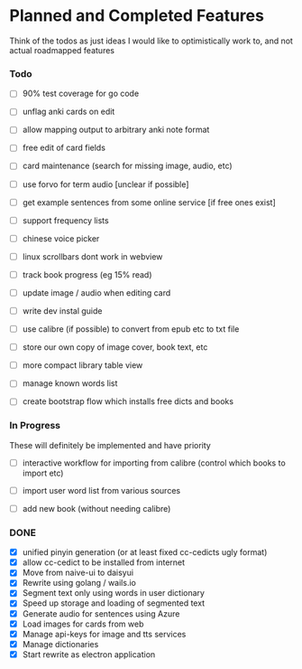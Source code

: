 # Planned and Completed Features

Think of the todos as just ideas I would like to optimistically work to, and not actual roadmapped features

### Todo
- [ ] 90% test coverage for go code
- [ ] unflag anki cards on edit
- [ ] allow mapping output to arbitrary anki note format
- [ ] free edit of card fields
- [ ] card maintenance (search for missing image, audio, etc)
- [ ] use forvo for term audio [unclear if possible]
- [ ] get example sentences from some online service [if free ones exist] 
- [ ] support frequency lists
- [ ] chinese voice picker
- [ ] linux scrollbars dont work in webview
- [ ] track book progress (eg 15% read)
- [ ] update image / audio when editing card
- [ ] write dev instal guide 
- [ ] use calibre (if possible) to convert from epub etc to txt file
- [ ] store our own copy of image cover, book text, etc
- [ ] more compact library table view
- [ ] manage known words list
- [ ] create bootstrap flow which installs free dicts and books


### In Progress

These will definitely be implemented and have priority

- [ ] interactive workflow for importing from calibre (control which books to import etc)
- [ ] import user word list from various sources
- [ ] add new book (without needing calibre)


### DONE
- [x] unified pinyin generation (or at least fixed cc-cedicts ugly format)
- [x] allow cc-cedict to be installed from internet 
- [x] Move from naive-ui to daisyui
- [x] Rewrite using golang / wails.io
- [x] Segment text only using words in user dictionary
- [x] Speed up storage and loading of segmented text
- [x] Generate audio for sentences using Azure
- [x] Load images for cards from web
- [x] Manage api-keys for image and tts services
- [x] Manage dictionaries
- [x] Start rewrite as electron application
